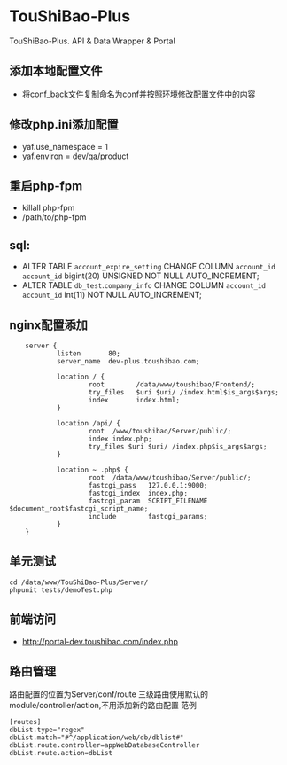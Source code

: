# TouShiBao-Plus
TouShiBao-Plus. API &amp; Data Wrapper &amp; Portal


## 添加本地配置文件
 - 将conf_back文件复制命名为conf并按照环境修改配置文件中的内容

## 修改php.ini添加配置
 - yaf.use_namespace = 1
 - yaf.environ = dev/qa/product

## 重启php-fpm
 - killall php-fpm
 - /path/to/php-fpm

## sql:
 - ALTER TABLE `account_expire_setting` CHANGE COLUMN `account_id` `account_id` bigint(20) UNSIGNED NOT NULL AUTO_INCREMENT;
 - ALTER TABLE `db_test`.`company_info` CHANGE COLUMN `account_id` `account_id` int(11) NOT NULL AUTO_INCREMENT;

## nginx配置添加
```
    server {
            listen       80;
            server_name  dev-plus.toushibao.com;
    
            location / {
                    root        /data/www/toushibao/Frontend/;
                    try_files   $uri $uri/ /index.html$is_args$args;
                    index       index.html;
            }
    
            location /api/ {
                    root  /www/toushibao/Server/public/;
                    index index.php;
                    try_files $uri $uri/ /index.php$is_args$args;
            }
    
            location ~ .php$ {
                    root  /data/www/toushibao/Server/public/;
                    fastcgi_pass   127.0.0.1:9000;
                    fastcgi_index  index.php;
                    fastcgi_param  SCRIPT_FILENAME  $document_root$fastcgi_script_name;
                    include        fastcgi_params;
            }
    }
```

## 单元测试
```
cd /data/www/TouShiBao-Plus/Server/
phpunit tests/demoTest.php
```

## 前端访问 
 - http://portal-dev.toushibao.com/index.php
 
 
## 路由管理
路由配置的位置为Server/conf/route
三级路由使用默认的module/controller/action,不用添加新的路由配置
范例

```
[routes]
dbList.type="regex"
dbList.match="#^/application/web/db/dblist#"
dbList.route.controller=appWebDatabaseController
dbList.route.action=dbList
```